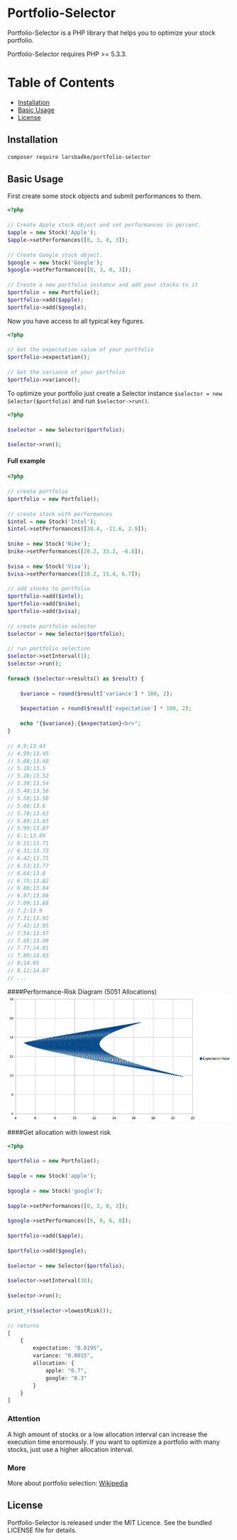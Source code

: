 # Portfolio-Selector

Portfolio-Selector is a PHP library that helps you to optimize your stock portfolio.

Portfolio-Selector requires PHP >= 5.3.3.

# Table of Contents

- [Installation](#installation)
- [Basic Usage](#basic-usage)
- [License](#license)


## Installation

```sh
composer require larsbadke/portfolio-selector
```

## Basic Usage

First create some stock objects and submit performances to them.

```php
<?php

// Create Apple stock object and set performances in percent.
$apple = new Stock('Apple');
$apple->setPerformances([0, 3, 0, 3]);

// Create Google stock object.
$google = new Stock('Google');
$google->setPerformances([0, 3, 0, 3]);

// Create a new portfolio instance and add your stocks to it
$portfolio = new Portfolio();
$portfolio->add($apple);
$portfolio->add($google);


```

Now you have access to all typical key figures.

```php
<?php

// Get the expectation value of your portfolio
$portfolio->expectation();

// Get the variance of your portfolio
$portfolio->variance();


```

To optimize your portfolio just create a Selector instance  `$selector = new Selector($portfolio)` and run `$selector->run()`.

```php
<?php

$selector = new Selector($portfolio);

$selector->run();


```

#### Full example

```php
<?php

// create portfolio
$portfolio = new Portfolio();

// create stock with performances
$intel = new Stock('Intel');
$intel->setPerformances([38.4, -11.6, 2.9]);

$nike = new Stock('Nike');
$nike->setPerformances([20.2, 33.3, -6.8]);

$visa = new Stock('Visa');
$visa->setPerformances([18.2, 15.4, 6.7]);

// add stocks to portfolio
$portfolio->add($intel);
$portfolio->add($nike);
$portfolio->add($visa);

// create portfolio selector
$selector = new Selector($portfolio);

// run portfolio selection
$selector->setInterval(1);
$selector->run();

foreach ($selector->results() as $result) {
    
    $variance = round($result['variance'] * 100, 2);
    
    $expectation = round($result['expectation'] * 100, 2);

    echo "{$variance};{$expectation}<br>";
}

// 4.9;13.43
// 4.99;13.45
// 5.08;13.48
// 5.18;13.5
// 5.28;13.52
// 5.38;13.54
// 5.48;13.56
// 5.58;13.58
// 5.68;13.6
// 5.78;13.63
// 5.89;13.65
// 5.99;13.67
// 6.1;13.69
// 6.21;13.71
// 6.31;13.73
// 6.42;13.75
// 6.53;13.77
// 6.64;13.8
// 6.75;13.82
// 6.86;13.84
// 6.97;13.86
// 7.09;13.88
// 7.2;13.9
// 7.31;13.92
// 7.43;13.95
// 7.54;13.97
// 7.65;13.99
// 7.77;14.01
// 7.89;14.03
// 8;14.05
// 8.12;14.07
// ...

```

####Performance-Risk Diagram (5051 Allocations)
![Example](example.png)

####Get allocation with lowest risk
```php
<?php

$portfolio = new Portfolio();

$apple = new Stock('apple');

$google = new Stock('google');

$apple->setPerformances([0, 3, 0, 3]);

$google->setPerformances([6, 0, 6, 0]);

$portfolio->add($apple);

$portfolio->add($google);

$selector = new Selector($portfolio);

$selector->setInterval(10);

$selector->run();

print_r($selector->lowestRisk());

// returns
[
    {
        expectation: "0.0195",
        variance: "0.0015",
        allocation: {
            apple: "0.7",
            google: "0.3"
        }
    }
]

```
### Attention 
A high amount of stocks or a low allocation interval can increase the execution time enormously.
If you want to optimize a portfolio with many stocks, just use a higher allocation interval.

### More
More about portfolio selection:
[Wikipedia](https://en.wikipedia.org/wiki/Modern_portfolio_theory)

## License

Portfolio-Selector is released under the MIT Licence. See the bundled LICENSE file for details.